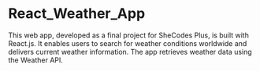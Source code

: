 # React_Weather_App
This web app, developed as a final project for SheCodes Plus, is built with React.js. It enables users to search for weather conditions worldwide and delivers current weather information. The app retrieves weather data using the  Weather API.
